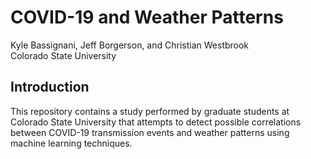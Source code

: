 # COVID-19 and Weather Patterns

Kyle Bassignani, Jeff Borgerson, and Christian Westbrook  
Colorado State University

## Introduction

This repository contains a study performed by graduate students at Colorado State University that attempts to detect possible correlations between COVID-19 transmission events and weather patterns using machine learning techniques.
